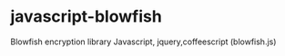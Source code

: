 javascript-blowfish
===================

Blowfish encryption library Javascript, jquery,coffeescript (blowfish.js)